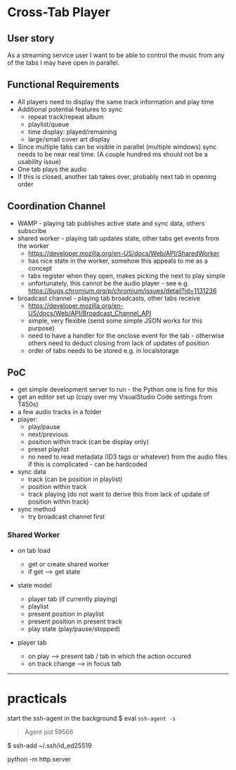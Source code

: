 #  Cross-Tab Player

## User story

As a streaming service user I want to be able to control the music from any of the tabs I may have open in parallel.


## Functional Requirements

- All players need to display the same track information and play time
- Additional potential features to sync
    - repeat track/repeat album
    - playlist/queue
    - time display: played/remaining
    - large/small cover art display
- Since multiple tabs can be visible in parallel (multiple windows) sync needs to be near real time. (A couple hundred ms should not be a usability issue)
- One tab plays the audio
- If this is closed, another tab takes over, probably next tab in opening order
	
## Coordination Channel

- WAMP - playing tab publishes active state and sync data, others subscribe
- shared worker - playing tab updates state, other tabs get events from the worker
    - https://developer.mozilla.org/en-US/docs/Web/API/SharedWorker
    - has nice state in the worker, somehow this appeals to me as a concept
    - tabs register when they open, makes picking the next to play simple
    - unfortunately, this cannot be the audio player - see e.g. https://bugs.chromium.org/p/chromium/issues/detail?id=1131236
- broadcast channel - playing tab broadcasts, other tabs receive
    - https://developer.mozilla.org/en-US/docs/Web/API/Broadcast_Channel_API
    - simple, very flexible (send some simple JSON works for this purpose)
    - need to have a handler for the onclose event for the tab - otherwise others need to deduct closing from lack of updates of position
    - order of tabs needs to be stored e.g. in localstorage

## PoC

- get simple development server to run - the Python one is fine for this
- get an editor set up (copy over my VisualStudio Code settings from T450s)
- a few audio tracks in a folder
- player:
    - play/pause
    - next/previous
    - position within track (can be display only)
    - preset playlist
    - no need to read metadata (ID3 tags or whatever) from the audio files if this is complicated - can be hardcoded
- sync data
    - track (can be position in playlist)
    - position within track
    - track playing (do not want to derive this from lack of update of position within track)
- sync method
    - try broadcast channel first

### Shared Worker

- on tab load
    - get or create shared worker
    - if get --> get state
- state model
    - player tab (if currently playing)
    - playlist
    - present position in playlist
    - present position in present track
    - play state (play/pause/stopped)  


- player tab
    - on play --> present tab / tab in which the action occured
    - on track change --> in focus tab


------------------
# practicals

start the ssh-agent in the background
$ eval `ssh-agent -s`
> Agent pid 59566

$ ssh-add ~/.ssh/id_ed25519

python -m http.server
